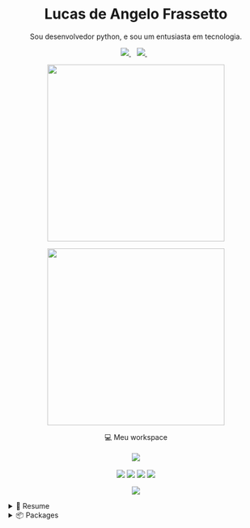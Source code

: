 <h1 align='center'>
 Lucas de Angelo Frassetto
</h1>

<p align='center'>
  Sou desenvolvedor python, e sou um entusiasta em tecnologia.
</p>



<p align='center'>
  <a href="https://www.linkedin.com/in/lucas-frassetto-2939a2200/">
    <img src="https://img.shields.io/badge/linkedin-%230077B5.svg?&style=for-the-badge&logo=linkedin&logoColor=white" />
  </a>&nbsp;&nbsp;
  <a href="mailto:lucasfrassetto8@gmail.com">
    <img src="https://img.shields.io/badge/-Gmail-c14438?&style=for-the-badge&logo=Gmail&logoColor=white&link=mailto:lucasfrassetto8@gmail.com" />
  </a>&nbsp;&nbsp;
</p>

<p align='center'>
  <a href="#"><img src="https://github-readme-stats.vercel.app/api?username=lucasfrassetto&show_icons=true&count_private=true&theme=cobalt" width="350"></a>
</p>
<p align='center'>
  <a href="#"><img src="https://github-readme-stats.vercel.app/api/top-langs/?username=lucasfrassetto&show_icons=true&count_private=true&theme=cobalt&layout=compact" width="350"></a>
</p>

<p align='center'>
  💻 Meu workspace<br/><br/>
  <img src="https://img.shields.io/badge/Linux-ASUS_Vivobook_X510U-0078D6?style=for-the-badge&logo=linux&logoColor=white" />
  <br/><br/>
  <img src="https://img.shields.io/badge/Fedora-294172?style=for-the-badge&logo=fedora&logoColor=white" />
  <img src="https://img.shields.io/badge/intel-core%20i7%207th-%230071C5.svg?&style=for-the-badge&logo=intel&logoColor=white" />
  <img src="https://img.shields.io/badge/RAM-8GB-%230071C5.svg?&style=for-the-badge&logoColor=white" />
  <img src="https://img.shields.io/badge/NVIDIA-Geforce_930MX-76B900?style=for-the-badge&logo=nvidia&logoColor=white" />


<p align='center'>
  <a href="#"><img src="https://badges.pufler.dev/visits/LucasFrassetto/LucasFrassetto"></a>
</p>

<details>
  <summary>📃 Resume</summary>

<!---
## Education

- 📖 **Cincia de Dados**\
📆 2021 - Atual\
📍 **UNIVESP - Universidade Virtual do Estado de São Paulo** - Leme, São Paulo, Brazil
 -->
## Experience


<img align="right" src="https://img.shields.io/badge/BitBucket-330F63??style=flat&logo=bitbucket&logoColor=white"/>
<img align="right" src="https://img.shields.io/badge/Python-3776AB?style=flat&logo=python&logoColor=white"/>
<img align="right" src="https://img.shields.io/badge/Django-REST-ff1709?style=flat&logo=django&logoColor=white&color=ff1709&labelColor=gray"/>
<img align="right" src="https://img.shields.io/badge/Flask-000000?style=flat&logo=flask&logoColor=white"/>
<img align="right" src="https://img.shields.io/badge/Docker-2CA5E0?style=flat&logo=docker&logoColor=white"/>
<img align="right" src="https://img.shields.io/badge/Selenium-43B02A?style=flat&logo=Selenium&logoColor=white"/>

- 👨‍💻 **Desenvolvedor Pleno**\
📆 2018 - Moment\
📍 **NappSolutions** - Leme/SP, Brazil

## Skills

<img align="right" src="https://img.shields.io/badge/Python-3776AB?logo=python&logoColor=white" />

- **Linguagens**

<img align="right" src="https://img.shields.io/badge/DJANGO-REST-ff1709?style=flat&logo=django&logoColor=white&color=ff1709&labelColor=gray"/>
<img align="right" src="https://img.shields.io/badge/Flask-000000?style=flat&logo=flask&logoColor=white"/>
<img align="right" src="https://img.shields.io/badge/Selenium-43B02A?style=flat&logo=Selenium&logoColor=white"/>

- **Frameworks**

<img align="right" src="https://img.shields.io/badge/PostgreSQL-316192?style=flat&logo=postgresql&logoColor=white"/>
<img align="right" src="https://img.shields.io/badge/SQLite-07405E?style=flat&logo=sqlite&logoColor=white"/>


- **Bancos de Dados**

<img align="right" src="https://img.shields.io/badge/Docker-2CA5E0?style=flat&logo=docker&logoColor=white"/>
<img align="right" src="https://img.shields.io/badge/Git-F05032?style=flat&logo=git&logoColor=white"/>
<img align="right" src="https://img.shields.io/badge/Insomnia-5849be?style=flat&logo=Insomnia&logoColor=white"/>

- **Ferramentas**

</details>

<details>
  <summary>📦 Packages</summary>
  
  

| Name                 | A short summary                              | Install   | Downloads |
| -------------------- | -------------------------------------------- | --------- | --------- |
| [CurrencyPy](https://github.com/LucasFrassetto/CurrencyPy)   | Projeto Educacional para criar um type coin para higienização.| | |

  
</details>
